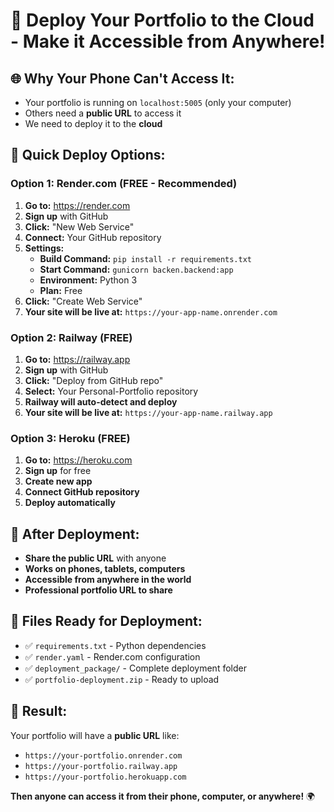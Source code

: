 # 🚀 Deploy Your Portfolio to the Cloud - Make it Accessible from Anywhere!

## 🌐 **Why Your Phone Can't Access It:**
- Your portfolio is running on `localhost:5005` (only your computer)
- Others need a **public URL** to access it
- We need to deploy it to the **cloud**

## 🎯 **Quick Deploy Options:**

### **Option 1: Render.com (FREE - Recommended)**
1. **Go to:** https://render.com
2. **Sign up** with GitHub
3. **Click:** "New Web Service"
4. **Connect:** Your GitHub repository
5. **Settings:**
   - **Build Command:** `pip install -r requirements.txt`
   - **Start Command:** `gunicorn backen.backend:app`
   - **Environment:** Python 3
   - **Plan:** Free
6. **Click:** "Create Web Service"
7. **Your site will be live at:** `https://your-app-name.onrender.com`

### **Option 2: Railway (FREE)**
1. **Go to:** https://railway.app
2. **Sign up** with GitHub
3. **Click:** "Deploy from GitHub repo"
4. **Select:** Your Personal-Portfolio repository
5. **Railway will auto-detect and deploy**
6. **Your site will be live at:** `https://your-app-name.railway.app`

### **Option 3: Heroku (FREE)**
1. **Go to:** https://heroku.com
2. **Sign up** for free
3. **Create new app**
4. **Connect GitHub repository**
5. **Deploy automatically**

## 📱 **After Deployment:**
- **Share the public URL** with anyone
- **Works on phones, tablets, computers**
- **Accessible from anywhere in the world**
- **Professional portfolio URL to share**

## 🔧 **Files Ready for Deployment:**
- ✅ `requirements.txt` - Python dependencies
- ✅ `render.yaml` - Render.com configuration
- ✅ `deployment_package/` - Complete deployment folder
- ✅ `portfolio-deployment.zip` - Ready to upload

## 🎉 **Result:**
Your portfolio will have a **public URL** like:
- `https://your-portfolio.onrender.com`
- `https://your-portfolio.railway.app`
- `https://your-portfolio.herokuapp.com`

**Then anyone can access it from their phone, computer, or anywhere!** 🌍

